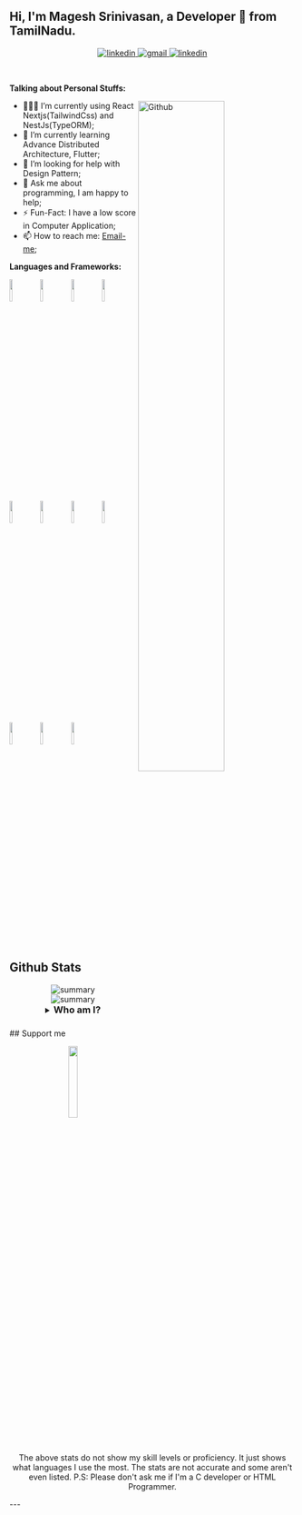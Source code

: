 <!-- Your title -->
## Hi, I'm Magesh Srinivasan, a Developer 🚀 from TamilNadu.

<!-- Your badges
You can use the website to generate badges: https://shields.io/
-->
<div align="center">
<a href="https://www.linkedin.com/in/magesh-srinivasan-929b5a193/">
<img src="https://img.shields.io/badge/visit%20my%20Linkedin-0A66C2?style=for-the-badge&logo=linkedin&logoColor=white" alt="linkedin" />
</a>
<a href="mailto:mageshjoy651@gmail.com">
<img src="https://img.shields.io/badge/email%20me-EA4335?style=for-the-badge&logo=gmail&logoColor=white" alt="gmail" />
</a>
<a href="https://www.polywork.com/magesh?preview_profile=true">
<img src="https://img.shields.io/badge/visit%20my%20polywork-0A66C2?style=for-the-badge&logo=polywork&logoColor=white" alt="linkedin" />
</a>
</div>

&nbsp;

<!-- Talking about you -->
**Talking about Personal Stuffs:**

<!-- Any image aligned to the right. Beware the width -->
<img width="55%" align="right" alt="Github" src="https://raw.githubusercontent.com/santhoshprogrammer94/santhoshprogrammer94/be96c959ed8b7cb094d586877394cdf244506b74/git-header.svg" />

- 👨🏽‍💻 I’m currently using React Nextjs(TailwindCss) and NestJs(TypeORM);
- 🌱 I’m currently learning Advance Distributed Architecture, Flutter; 
- 🤔 I’m looking for help with Design Pattern;
- 💬 Ask me about programming, I am happy to help;
- ⚡️ Fun-Fact: I have a low score in Computer Application;
- 📫 How to reach me: <a href="mailto:mageshjoy651@gmail.com">Email-me</a>;

**Languages and Frameworks:** 

<p>
  <img width="10%" src="https://img.shields.io/badge/nestjs-E0234E?style=for-the-badge&logo=nestjs&logoColor=white">
 <img width="10%" src="https://img.shields.io/badge/TypeScript-007ACC?style=for-the-badge&logo=typescript&logoColor=white">
 <img width="10%" src="https://img.shields.io/badge/Tailwind_CSS-38B2AC?style=for-the-badge&logo=tailwind-css&logoColor=white">
  <img width="10%" src="https://img.shields.io/badge/ReactJs-38B2AC?style=for-the-badge&logo=react&logoColor=white">
<img width="10%" src="https://img.shields.io/badge/nextjs-E0234E?style=for-the-badge&logo=nextjs&logoColor=white">
  <img width="10%" src="https://img.shields.io/badge/NextJs-38B2AC?style=for-the-badge&logo=next&logoColor=white">
<img width="10%" src="https://img.shields.io/badge/python-E0234E?style=for-the-badge&logo=python&logoColor=white">
<img width="10%" src="https://img.shields.io/badge/django-E0234E?style=for-the-badge&logo=django&logoColor=white">
  <img width="10%" src="https://img.shields.io/badge/MySql-007ACC?style=for-the-badge&logo=mysql&logoColor=white">
<img width="10%" src="https://img.shields.io/badge/kubernetes-326ce5.svg?&style=for-the-badge&logo=kubernetes&logoColor=whit">
<img width="10%" src="https://img.shields.io/badge/Docker-2CA5E0?style=for-the-badge&logo=docker&logoColor=white">
</p>


## Github Stats
<div align=center>
<img src="https://github-profile-summary-cards.vercel.app/api/cards/profile-details?username=Magesh-Leo&theme=vue" alt="summary" />
</div>

<div align=center>
  <img src="https://github-profile-trophy.vercel.app/?username=Magesh-Leo" alt="summary" />
</div>

<details align="center">
  <summary align="center"><h3 style="display: inline;">Who am I?<h3></summary>
	<p align="center">
		Hi, I'm Magesh, a passionate web developer from Chennai, India. I specialize in the field of web development and designing. I love to design and code 👨🏼‍💻. I concentrate on writing clean, understandable and testable code. I love to work in & as a team. <br /><br />
		Other than coding, I like to cook 🍳 in my leisure time. I spend most of my time building something I like, When I don’t, I watch movies 🎥, especially Kollywood movies and series.although I don’t have one.  <br /><br />
		I’m more of a casual person, I regard everybody as a fellow human, regardless of their socio-political and / or economic status. I strongly support equality; equality among genders, race, sexuality, religion, cast etc. I believe people should be valued equally regardless of their birth.  <br /><br />
		Other than all these, I love talking to people! So maybe slide into my DM?
	</p>
<hr />
</details>
<!-- <details align="center">
	<summary><h3 style="display: inline;">What do I know?</h3></summary>
	<h4 align="center">Languages and Libraries</h4>
	<p align="center">
	<table align="center">
		<tr align="center">
			<td align="center" width="96">
				<img align="center" alt="HTML5" width="30px" src="./blobs/languages/html.svg" />
				<br />HTML
			</td>
			<td align="center" width="96">
				<img align="center" alt="CSS3" width="30px" src="./blobs/languages/css.svg" />
				<br />CSS
			</td>
			<td align="center" width="96">
				<img align="center" alt="JS" width="30px" src="./blobs/languages/javascript-rounded.svg" />
				<br />JS
			</td>
			<td align="center" width="96">
				<img align="center" alt="TS" width="30px" src="./blobs/languages/typescript.svg" />
				<br />TS
			</td>
			<td align="center" width="96">
				<img align="center" alt="Styled components" width="30px" src="./blobs/libraries/styled-components.svg" />
				<br />Styled
			</td>
			<td align="center" width="96">
				<img align="center" alt="Python" width="30px" src="./blobs/languages/python.svg" />
				<br />Python
			</td>
			<td align="center" width="96">
				<img align="center" alt="NodeJS" width="30px" src="./blobs/libraries/nodejs.svg" />
				<br />NodeJS
			</td>
			<td align="center" width="96">
				<img align="center" alt="NestJS" width="30px" src="./blobs/libraries/nestjs.svg" />
				<br />NestJS
			</td>
			<td align="center" width="96">
				<img align="center" alt="React" width="30px" src="./blobs/libraries/react.svg" />
				<br />React
			</td>
			<td align="center" width="96">
				<img align="center" alt="NextJS" width="30px" src="./blobs/libraries/next-js.svg" />
				<br />NextJS
			</td>
		</tr>
	</table>
	</p>
	<h4 align="center">Tools and other stuff</h4>
	<p align="center">
	<table>
		<tr>
			<td align="center" width="96">
				<img align="center" alt="mongodb" width="30px" src="./blobs/tools/mongodb.svg" />
				<br />MySql
			</td>
			<td align="center" width="96">
				<img align="center" alt="sequelize orm" width="30px" src="./blobs/tools/sequelize.svg" />
				<br />AutoMapper
			</td>
			<td align="center" width="96">
				<img align="center" alt="auth0" width="30px" src="./blobs/tools/auth0.svg" />
				<br />TypeOrm
			</td>
			<td align="center" width="96">
				<img align="center" alt="figma" width="30px" src="./blobs/tools/figma.svg" />
				<br />Adobe XD
			</td>
			<td align="center" width="96">
				<img align="center" alt="heroku" width="30px" src="./blobs/tools/heroku.svg" />
				<br />Heroku
			</td>
			<td align="center" width="96">
				<img align="center" alt="netlify" width="30px" src="./blobs/tools/netlify.svg" />
				<br />Netlify
			</td>
			<td align="center" width="96">
				<img align="center" alt="vercel" width="30px" src="./blobs/tools/vercel.svg" />
				<br />Vercel
			</td>
			<td align="center" width="96">
				<img align="center" alt="prettier" width="30px" src="./blobs/tools/prettier.svg" />
				<br />Prettier
			</td>
			<td align="center" width="96">
				<img align="center" alt="eslint" width="30px" src="./blobs/tools/eslint.svg" />
				<br />ESlint
			</td>
		</tr>
	</table>
	</p>
	<hr />
</details>-->
## Support me
<!-- Your support, if you have it 
I created these images, feel free to use them.
-->
<p align="center">
  <a href="#" target="_blank">
      <img width="18%" alt="" src="#"/>
  </a>
</p>
<p align="center"> The above stats do not show my skill levels or proficiency. It just shows what languages I use the most. The stats are not accurate and some aren't even listed. P.S: Please don't ask me if I'm a C developer or HTML Programmer.</p>
---
